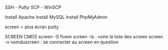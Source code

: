 SSH - Putty
SCP - WinSCP

Install Apache
Install MySQL
Install PhpMyAdmin

screen = plus écran putty

SCREEN CMDS 
screen -S fivem
screen -ls : voire la liste des screen 
screen -x nomduscreen : se connecter au screen en question

<!--stackedit_data:
eyJoaXN0b3J5IjpbMjEyMTQyMTgyMywtMTIxNTY4MDA3NiwtMT
AyMTkzMzA2NiwtMTUyNDE4ODQ5MF19
-->